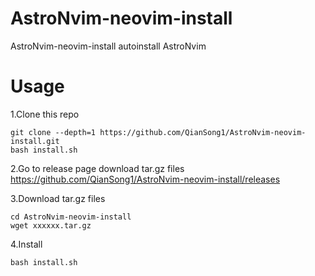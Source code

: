 # AstroNvim-neovim-install
AstroNvim-neovim-install autoinstall AstroNvim

# Usage
1.Clone this repo
```
git clone --depth=1 https://github.com/QianSong1/AstroNvim-neovim-install.git
bash install.sh
```

2.Go to release page download tar.gz files
https://github.com/QianSong1/AstroNvim-neovim-install/releases

3.Download tar.gz files
```
cd AstroNvim-neovim-install
wget xxxxxx.tar.gz
```

4.Install
```
bash install.sh
```
